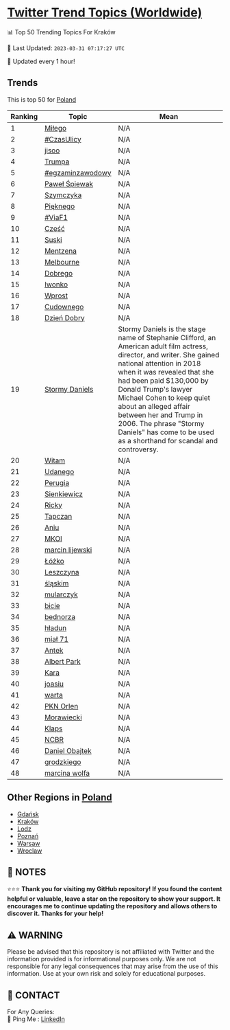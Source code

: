 [Twitter Trend Topics (Worldwide)](https://github.com/ErcinDedeoglu/Twitter-Trend-Topics)
==========


📊 Top 50 Trending Topics For Kraków

📆 Last Updated: `2023-03-31 07:17:27 UTC`

🔧 Updated every 1 hour!


## Trends

This is top 50 for [Poland](</Poland>)

| Ranking | Topic | Mean |
| ------- | ------------ | ------------ |
| 1 | [Miłego](http://twitter.com/search?q=Mi%c5%82ego) | N/A |
| 2 | [#CzasUlicy](http://twitter.com/search?q=%23CzasUlicy) | N/A |
| 3 | [jisoo](http://twitter.com/search?q=jisoo) | N/A |
| 4 | [Trumpa](http://twitter.com/search?q=Trumpa) | N/A |
| 5 | [#egzaminzawodowy](http://twitter.com/search?q=%23egzaminzawodowy) | N/A |
| 6 | [Paweł Śpiewak](http://twitter.com/search?q=Pawe%c5%82+%c5%9apiewak) | N/A |
| 7 | [Szymczyka](http://twitter.com/search?q=Szymczyka) | N/A |
| 8 | [Pięknego](http://twitter.com/search?q=Pi%c4%99knego) | N/A |
| 9 | [#ViaF1](http://twitter.com/search?q=%23ViaF1) | N/A |
| 10 | [Cześć](http://twitter.com/search?q=Cze%c5%9b%c4%87) | N/A |
| 11 | [Suski](http://twitter.com/search?q=Suski) | N/A |
| 12 | [Mentzena](http://twitter.com/search?q=Mentzena) | N/A |
| 13 | [Melbourne](http://twitter.com/search?q=Melbourne) | N/A |
| 14 | [Dobrego](http://twitter.com/search?q=Dobrego) | N/A |
| 15 | [Iwonko](http://twitter.com/search?q=Iwonko) | N/A |
| 16 | [Wprost](http://twitter.com/search?q=Wprost) | N/A |
| 17 | [Cudownego](http://twitter.com/search?q=Cudownego) | N/A |
| 18 | [Dzień Dobry](http://twitter.com/search?q=Dzie%c5%84+Dobry) | N/A |
| 19 | [Stormy Daniels](http://twitter.com/search?q=Stormy+Daniels) | Stormy Daniels is the stage name of Stephanie Clifford, an American adult film actress, director, and writer. She gained national attention in 2018 when it was revealed that she had been paid $130,000 by Donald Trump's lawyer Michael Cohen to keep quiet about an alleged affair between her and Trump in 2006. The phrase "Stormy Daniels" has come to be used as a shorthand for scandal and controversy. |
| 20 | [Witam](http://twitter.com/search?q=Witam) | N/A |
| 21 | [Udanego](http://twitter.com/search?q=Udanego) | N/A |
| 22 | [Perugia](http://twitter.com/search?q=Perugia) | N/A |
| 23 | [Sienkiewicz](http://twitter.com/search?q=Sienkiewicz) | N/A |
| 24 | [Ricky](http://twitter.com/search?q=Ricky) | N/A |
| 25 | [Tapczan](http://twitter.com/search?q=Tapczan) | N/A |
| 26 | [Aniu](http://twitter.com/search?q=Aniu) | N/A |
| 27 | [MKOl](http://twitter.com/search?q=MKOl) | N/A |
| 28 | [marcin lijewski](http://twitter.com/search?q=marcin+lijewski) | N/A |
| 29 | [Łóżko](http://twitter.com/search?q=%c5%81%c3%b3%c5%bcko) | N/A |
| 30 | [Leszczyna](http://twitter.com/search?q=Leszczyna) | N/A |
| 31 | [śląskim](http://twitter.com/search?q=%c5%9bl%c4%85skim) | N/A |
| 32 | [mularczyk](http://twitter.com/search?q=mularczyk) | N/A |
| 33 | [bicie](http://twitter.com/search?q=bicie) | N/A |
| 34 | [bednorza](http://twitter.com/search?q=bednorza) | N/A |
| 35 | [hładun](http://twitter.com/search?q=h%c5%82adun) | N/A |
| 36 | [miał 71](http://twitter.com/search?q=mia%c5%82+71) | N/A |
| 37 | [Antek](http://twitter.com/search?q=Antek) | N/A |
| 38 | [Albert Park](http://twitter.com/search?q=Albert+Park) | N/A |
| 39 | [Kara](http://twitter.com/search?q=Kara) | N/A |
| 40 | [joasiu](http://twitter.com/search?q=joasiu) | N/A |
| 41 | [warta](http://twitter.com/search?q=warta) | N/A |
| 42 | [PKN Orlen](http://twitter.com/search?q=PKN+Orlen) | N/A |
| 43 | [Morawiecki](http://twitter.com/search?q=Morawiecki) | N/A |
| 44 | [Klaps](http://twitter.com/search?q=Klaps) | N/A |
| 45 | [NCBR](http://twitter.com/search?q=NCBR) | N/A |
| 46 | [Daniel Obajtek](http://twitter.com/search?q=Daniel+Obajtek) | N/A |
| 47 | [grodzkiego](http://twitter.com/search?q=grodzkiego) | N/A |
| 48 | [marcina wolfa](http://twitter.com/search?q=marcina+wolfa) | N/A |



## Other Regions in [Poland](</Poland>)

* [Gdańsk](</Poland/Gdańsk.md>)
* [Kraków](</Poland/Kraków.md>)
* [Lodz](</Poland/Lodz.md>)
* [Poznań](</Poland/Poznań.md>)
* [Warsaw](</Poland/Warsaw.md>)
* [Wroclaw](</Poland/Wroclaw.md>)



## 📝 NOTES

⭐⭐⭐ **Thank you for visiting my GitHub repository! If you found the content helpful or valuable, leave a star on the repository to show your support. It encourages me to continue updating the repository and allows others to discover it. Thanks for your help!**


## ⚠️ WARNING

Please be advised that this repository is not affiliated with Twitter and the information provided is for informational purposes only. We are not responsible for any legal consequences that may arise from the use of this information. Use at your own risk and solely for educational purposes.


## 📨 CONTACT

 For Any Queries:  
            🏓 Ping Me : [LinkedIn](https://www.linkedin.com/in/ercindedeoglu/)
